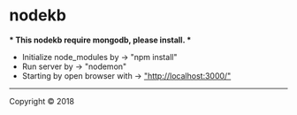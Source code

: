 # nodekb
<strong>* This nodekb require mongodb, please install. *</strong>
<ul>
  <li>Initialize node_modules by -> "npm install"</li>
  <li>Run server by -> "nodemon"</li>
  <li>Starting by open browser with -> <a href="http://localhost:3000/">"http://localhost:3000/"</a></li>
</ul>
<hr>
<p>Copyright &copy; 2018</p>
